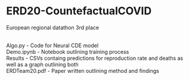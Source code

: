 # ERD20-CountefactualCOVID
European regional datathon 3rd place

<br />Algo.py - Code for Neural CDE model
<br />Demo.ipynb - Notebook outlining training process
<br />Results - CSVs containg predictions for reproduction rate and deaths as well as a graph outlining both
<br />ERDTeam20.pdf - Paper written outlining method and findings

